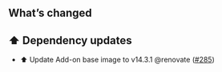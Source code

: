 ## What’s changed

## ⬆️ Dependency updates

- ⬆️ Update Add-on base image to v14.3.1 @renovate ([#285](https://github.com/hassio-addons/addon-tailscale/pull/285))
